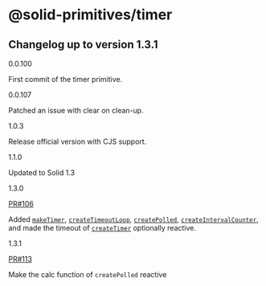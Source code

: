 # @solid-primitives/timer

## Changelog up to version 1.3.1

0.0.100

First commit of the timer primitive.

0.0.107

Patched an issue with clear on clean-up.

1.0.3

Release official version with CJS support.

1.1.0

Updated to Solid 1.3

1.3.0

[PR#106](https://github.com/solidjs-community/solid-primitives/pull/106)

Added [`makeTimer`](#maketimer), [`createTimeoutLoop`](#createtimeoutloop), [`createPolled`](#createpolled), [`createIntervalCounter`](#createintervalcounter), and made the timeout of [`createTimer`](#createtimer) optionally reactive.

1.3.1

[PR#113](https://github.com/solidjs-community/solid-primitives/pull/113)

Make the calc function of `createPolled` reactive
